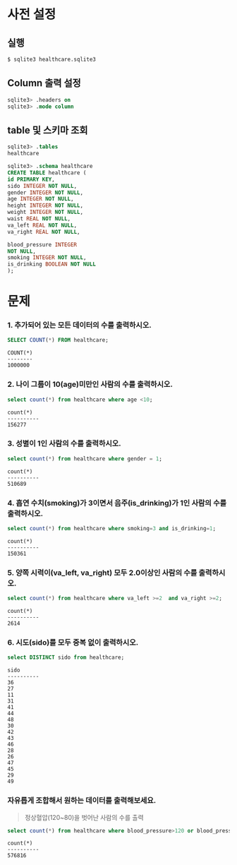# 사전 설정

## 실행

```bash
$ sqlite3 healthcare.sqlite3 
```

## Column 출력 설정

```sql
sqlite3> .headers on 
sqlite3> .mode column
```

## table 및 스키마 조회

```sql
sqlite3> .tables
healthcare

sqlite3> .schema healthcare
CREATE TABLE healthcare (
id PRIMARY KEY,        
sido INTEGER NOT NULL, 
gender INTEGER NOT NULL,
age INTEGER NOT NULL,  
height INTEGER NOT NULL,
weight INTEGER NOT NULL,
waist REAL NOT NULL,   
va_left REAL NOT NULL, 
va_right REAL NOT NULL,

blood_pressure INTEGER 
NOT NULL,
smoking INTEGER NOT NULL,
is_drinking BOOLEAN NOT NULL
);
```

# 문제

### 1. 추가되어 있는 모든 데이터의 수를 출력하시오.

```sql
SELECT COUNT(*) FROM healthcare;
```

```
COUNT(*)
--------
1000000
```

### 2. 나이 그룹이 10(age)미만인 사람의 수를 출력하시오.

```sql
select count(*) from healthcare where age <10; 
```

```
count(*)  
----------
156277
```

### 3. 성별이 1인 사람의 수를 출력하시오.

```sql
select count(*) from healthcare where gender = 1;
```

```
count(*)  
----------
510689
```

### 4. 흡연 수치(smoking)가 3이면서 음주(is_drinking)가 1인 사람의 수를 출력하시오.

```sql
select count(*) from healthcare where smoking=3 and is_drinking=1;
```

```
count(*)  
----------
150361
```

### 5. 양쪽 시력이(va_left, va_right) 모두 2.0이상인 사람의 수를 출력하시오.

```sql
select count(*) from healthcare where va_left >=2  and va_right >=2; 
```

```
count(*)  
----------
2614
```

### 6. 시도(sido)를 모두 중복 없이 출력하시오.

```sql
select DISTINCT sido from healthcare;
```

```
sido      
----------
36
27
11
31
41
44
48
30
42
43
46
28
26
47
45
29
49
```

### 자유롭게 조합해서 원하는 데이터를 출력해보세요.


> 정상혈압(120~80)을 벗어난 사람의 수를 출력
``` sql
select count(*) from healthcare where blood_pressure>120 or blood_pressure<80;
```

``` 
count(*)  
----------
576816
```